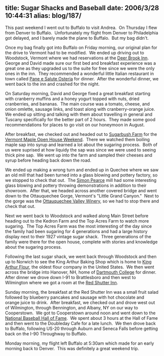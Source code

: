 title: Sugar Shacks and Baseball
date: 2006/3/28 10:44:31
alias: blog/187/
---
This past weekend I went out to Buffalo to visit Andrea.  On Thursday I flew from Denver to Buffalo.  Unfortunately my flight from Denver to Philadelphia got delayed, and I barely made the plane to Buffalo.  But my bag didn't.

Once my bag finally got into Buffalo on Friday morning, our original plan for the drive to Vermont had to be modified.  We ended up driving out to Woodstock, Vermont where we had reservations at the [Deer Brook Inn](http://www.deerbrookinn.com/).  George and David made sure our first bed and breakfast experience was a great one as they upgraded us to the suite for free since we were the only ones in the inn.  They recommended a wonderful little Italian restaurant in town called [Pane e Salute Osteria](http://www.osteriapaneesalute.com/) for dinner.  After the wonderful dinner, we went back to the inn and crashed for the night.

On Saturday morning, David and George fixed a great breakfast starting with cranberry muffins and a honey yogurt topped with nuts, dried cranberries, and bananas.  The main course was a tomato, cheese, and onion omlette, sausage links, and toast along with cranberry-orange juice.  We ended up sitting and talking with them about travelling in general and Tuscany specifically for the better part of 2 hours.  They made some good recommendations for places to go visit on our honeymoon in August.

After breakfast, we checked out and headed out to [Sugarbush Farm](http://www.sugarbushfarm.com/) for the [Vermont Maple Open House Weekend](http://www.vermontmaple.org/).  There we watched them boiling maple sap into syrup and learned a lot about the sugaring process.  Both of us were suprised at how liquidy the sap was since we were used to seeing thick pine sap.  We went up into the farm and sampled their cheeses and syrup before heading back down the road. 

We ended up making a wrong turn and ended up in Quechee where we saw an old mill that had been turned into a glass blowing and pottery factory, so we stopped to check that out.  The [Simon Pearce](http://www.simonpearce.com/) mill had some interesting glass blowing and pottery throwing demonstrations in addition to their showroom.  After that, we headed across another covered bridge and went down to the Ottauquechee Gorge, Vermont's "Little Grand Canyon."  Next to the gorge was the [Ottauquechee Valley Winery](http://www.northriverwinery.com/quechee-winery.html), so we had to stop there and check that out. 

Next we went back to Woodstock and walked along Main Street before heading out to the Kedron Farm and the Top Acres Farm to watch more sugaring.  The Top Acres Farm was the most interesting of the day since the family had been sugaring for 4 generations and had a large history display next to their 1927 vintage sugar shack.  Three generations of the family were there for the open house, complete with stories and knowledge about the sugaring process.

Following the last sugar shack, we went back through Woodstock and then up to Norwich to see the King Arthur Baking Shop which is home to [King Arthur Flour](http://www.kingarthurflour.com/), the oldest flour company in the United States.  We then went across the bridge into Hanover, NH, home of [Dartmouth College](http://www.dartmouth.edu/) for dinner.  After dinner we drove down I-91 to Brattlesboro and then west to Wilmington where we got a room at the [Red Shutter Inn](http://www.redshutterinn.com/).

Sunday morning, the breakfast at the Red Shutter Inn was a small fruit salad followed by blueberry pancakes and sausage with hot chocolate and orange juice to drink.  After breakfast, we checked out and drove west out of Wilmington, through Bennington, and Albany, NY on our way to Cooperstown.  We got to Cooperstown around noon and went down to the [National Baseball Hall of Fame](http://baseballhalloffame.org/).  We spent about 3 hours at the Hall of Fame and then went to the Doubleday Cafe for a late lunch.  We then drove back to Buffalo, following US-20 through Auburn and Seneca Falls before getting back on the I-90 Throughway to Buffalo.

Monday morning, my flight left Buffalo at 5:30am which made for an early morning back to Denver.  This was definitely a great weekend trip.